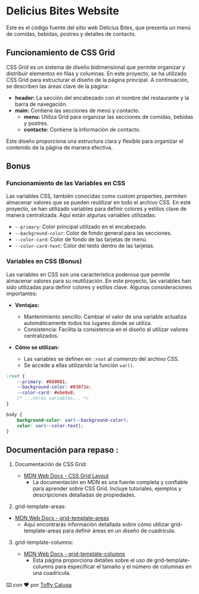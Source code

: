 # Delicius Bites Website

Este es el código fuente del sitio web Delicius Bites, que presenta un menú de comidas, bebidas, postres y detalles de contacto.

## Funcionamiento de CSS Grid

CSS Grid es un sistema de diseño bidimensional que permite organizar y distribuir elementos en filas y columnas. En este proyecto, se ha utilizado CSS Grid para estructurar el diseño de la página principal. A continuación, se describen las áreas clave de la página:

- **header:** La sección del encabezado con el nombre del restaurante y la barra de navegación.
- **main:** Contiene las secciones de menú y contacto.
  - **menu:** Utiliza Grid para organizar las secciones de comidas, bebidas y postres.
  - **contacto:** Contiene la información de contacto.

Este diseño proporciona una estructura clara y flexible para organizar el contenido de la página de manera efectiva.

## Bonus
### Funcionamiento de las Variables en CSS

Las variables CSS, también conocidas como custom properties, permiten almacenar valores que se pueden reutilizar en todo el archivo CSS. En este proyecto, se han utilizado variables para definir colores y estilos clave de manera centralizada. Aquí están algunas variables utilizadas:

- `--primary`: Color principal utilizado en el encabezado.
- `--background-color`: Color de fondo general para las secciones.
- `--color-card`: Color de fondo de las tarjetas de menú.
- `--color-card-text`: Color del texto dentro de las tarjetas.


### Variables en CSS (Bonus)

Las variables en CSS son una característica poderosa que permite almacenar valores para su reutilización. En este proyecto, las variables han sido utilizadas para definir colores y estilos clave. Algunas consideraciones importantes:

- **Ventajas:**
  - Mantenimiento sencillo: Cambiar el valor de una variable actualiza automáticamente todos los lugares donde se utiliza.
  - Consistencia: Facilita la consistencia en el diseño al utilizar valores centralizados.

- **Cómo se utilizan:**
  - Las variables se definen en `:root` al comienzo del archivo CSS.
  - Se accede a ellas utilizando la función `var()`.

```css
:root {
    --primary: #888081;
    --background-color: #03071e;
    --color-card: #ebe8e8;
    /* ...otras variables... */
}

body {
    background-color: var(--background-color);
    color: var(--color-text);
}

```
## Documentación para repaso :
1. Documentación de CSS Grid:
    - [MDN Web Docs - CSS Grid Layout](https://developer.mozilla.org/es/docs/Web/CSS/CSS_grid_layout)
        - La documentación en MDN es una fuente completa y confiable para aprender sobre CSS Grid. Incluye tutoriales, ejemplos y descripciones detalladas de propiedades.

2. grid-template-areas:

  -  [MDN Web Docs - grid-template-areas](https://developer.mozilla.org/en-US/docs/Web/CSS/grid-template-areas)
        - Aquí encontrarás información detallada sobre cómo utilizar grid-template-areas para definir áreas en un diseño de cuadrícula.

3. grid-template-columns:

    - [MDN Web Docs - grid-template-columns](https://developer.mozilla.org/en-US/docs/Web/CSS/grid-template-columns)
        - Esta página proporciona detalles sobre el uso de grid-template-columns para especificar el tamaño y el número de columnas en una cuadrícula.


⌨️ con ❤️ por [Toffy Caluga](https://github.com/toffycaluga) 